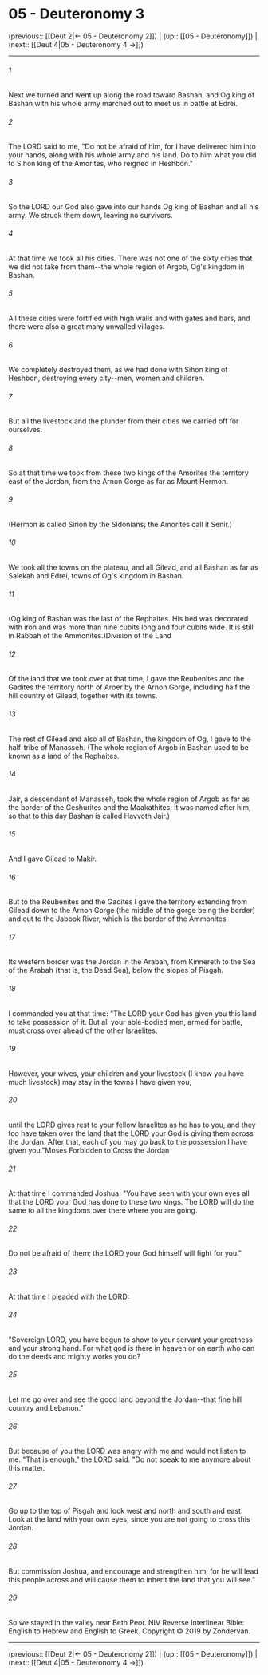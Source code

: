 # 05 - Deuteronomy 3

(previous:: [[Deut 2|← 05 - Deuteronomy 2]]) | (up:: [[05 - Deuteronomy]]) | (next:: [[Deut 4|05 - Deuteronomy 4 →]])

***


###### 1 
Next we turned and went up along the road toward Bashan, and Og king of Bashan with his whole army marched out to meet us in battle at Edrei. 

###### 2 
The LORD said to me, "Do not be afraid of him, for I have delivered him into your hands, along with his whole army and his land. Do to him what you did to Sihon king of the Amorites, who reigned in Heshbon." 

###### 3 
So the LORD our God also gave into our hands Og king of Bashan and all his army. We struck them down, leaving no survivors. 

###### 4 
At that time we took all his cities. There was not one of the sixty cities that we did not take from them--the whole region of Argob, Og's kingdom in Bashan. 

###### 5 
All these cities were fortified with high walls and with gates and bars, and there were also a great many unwalled villages. 

###### 6 
We completely destroyed them, as we had done with Sihon king of Heshbon, destroying every city--men, women and children. 

###### 7 
But all the livestock and the plunder from their cities we carried off for ourselves. 

###### 8 
So at that time we took from these two kings of the Amorites the territory east of the Jordan, from the Arnon Gorge as far as Mount Hermon. 

###### 9 
(Hermon is called Sirion by the Sidonians; the Amorites call it Senir.) 

###### 10 
We took all the towns on the plateau, and all Gilead, and all Bashan as far as Salekah and Edrei, towns of Og's kingdom in Bashan. 

###### 11 
(Og king of Bashan was the last of the Rephaites. His bed was decorated with iron and was more than nine cubits long and four cubits wide. It is still in Rabbah of the Ammonites.)Division of the Land 

###### 12 
Of the land that we took over at that time, I gave the Reubenites and the Gadites the territory north of Aroer by the Arnon Gorge, including half the hill country of Gilead, together with its towns. 

###### 13 
The rest of Gilead and also all of Bashan, the kingdom of Og, I gave to the half-tribe of Manasseh. (The whole region of Argob in Bashan used to be known as a land of the Rephaites. 

###### 14 
Jair, a descendant of Manasseh, took the whole region of Argob as far as the border of the Geshurites and the Maakathites; it was named after him, so that to this day Bashan is called Havvoth Jair.) 

###### 15 
And I gave Gilead to Makir. 

###### 16 
But to the Reubenites and the Gadites I gave the territory extending from Gilead down to the Arnon Gorge (the middle of the gorge being the border) and out to the Jabbok River, which is the border of the Ammonites. 

###### 17 
Its western border was the Jordan in the Arabah, from Kinnereth to the Sea of the Arabah (that is, the Dead Sea), below the slopes of Pisgah. 

###### 18 
I commanded you at that time: "The LORD your God has given you this land to take possession of it. But all your able-bodied men, armed for battle, must cross over ahead of the other Israelites. 

###### 19 
However, your wives, your children and your livestock (I know you have much livestock) may stay in the towns I have given you, 

###### 20 
until the LORD gives rest to your fellow Israelites as he has to you, and they too have taken over the land that the LORD your God is giving them across the Jordan. After that, each of you may go back to the possession I have given you."Moses Forbidden to Cross the Jordan 

###### 21 
At that time I commanded Joshua: "You have seen with your own eyes all that the LORD your God has done to these two kings. The LORD will do the same to all the kingdoms over there where you are going. 

###### 22 
Do not be afraid of them; the LORD your God himself will fight for you." 

###### 23 
At that time I pleaded with the LORD: 

###### 24 
"Sovereign LORD, you have begun to show to your servant your greatness and your strong hand. For what god is there in heaven or on earth who can do the deeds and mighty works you do? 

###### 25 
Let me go over and see the good land beyond the Jordan--that fine hill country and Lebanon." 

###### 26 
But because of you the LORD was angry with me and would not listen to me. "That is enough," the LORD said. "Do not speak to me anymore about this matter. 

###### 27 
Go up to the top of Pisgah and look west and north and south and east. Look at the land with your own eyes, since you are not going to cross this Jordan. 

###### 28 
But commission Joshua, and encourage and strengthen him, for he will lead this people across and will cause them to inherit the land that you will see." 

###### 29 
So we stayed in the valley near Beth Peor. NIV Reverse Interlinear Bible: English to Hebrew and English to Greek. Copyright © 2019 by Zondervan.

***

(previous:: [[Deut 2|← 05 - Deuteronomy 2]]) | (up:: [[05 - Deuteronomy]]) | (next:: [[Deut 4|05 - Deuteronomy 4 →]])
